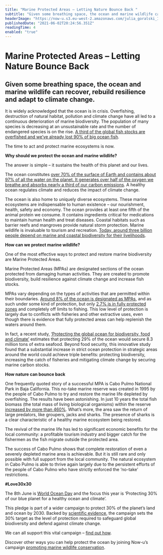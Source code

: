 ```yaml
---
title: "Marine Protected Areas – Letting Nature Bounce Back "
subtitle: "Given some breathing space, the ocean and marine wildlife can recover, rebuild resilience and adapt to climate change."
headerImage: "https://now-u.s3.eu-west-2.amazonaws.com/julia_goralski_I7_TNAH_u8u_Bg_unsplash_297b57d2e9.jpeg"
publishedDate: "2021-06-02T20:24:56.351Z"
readingTime: 4
enabled: "true"
---
```


# Marine Protected Areas – Letting Nature Bounce Back

## Given some breathing space, the ocean and marine wildlife can recover, rebuild resilience and adapt to climate change.

It is widely acknowledged that the ocean is in crisis. Overfishing, destruction of natural habitat, pollution and climate change have all led to a continuous deterioration of marine biodiversity. The population of many species is decreasing at an unsustainable rate and the number of endangered species is on the rise. [A third of the global fish stocks are overfished and we’ve already lost 90% of big ocean fish](https://www.campaignfornature.org/why-30-1).

The time to act and protect marine ecosystems is now.

**Why should we protect the ocean and marine wildlife?**

The answer is simple – it sustains the health of this planet and our lives.

The ocean constitutes [over 70% of the surface of Earth and contains about 97% of all the water on the planet. It generates over half of the oxygen we breathe and absorbs nearly a third of our carbon emissions](https://marine-conservation.org/why-protect-the-ocean/). A healthy ocean regulates climate and reduces the impact of climate change.

The ocean is also home to uniquely diverse ecosystems. These marine ecosystems are indispensable to human existence – our nourishment, health, safety and economy. The ocean provides at least one fifth of the animal protein we consume. It contains ingredients critical for medications to maintain human health and treat diseases. Coastal habitats such as barrier reefs and mangroves provide natural storm protection. Marine wildlife is invaluable to tourism and recreation. [Today, around three billion people depend on marine and coastal biodiversity for their livelihoods](https://news.un.org/en/story/2019/03/1033962).

**How can we protect marine wildlife?**

One of the most effective ways to protect and restore marine biodiversity are Marine Protected Areas.

Marine Protected Areas (MPAs) are designated sections of the ocean protected from damaging human activities. They are created to promote biodiversity, build resilience against climate change and increase fish stocks.

MPAs vary depending on the types of activities that are permitted within their boundaries. [Around 8% of the ocean is designated as MPAs](https://www.protectedplanet.net/en/thematic-areas/marine-protected-areas), and as such under some kind of protection, but only [2.7% is in fully protected zones](https://mpatlas.org/zones/) and completely off limits to fishing. This low level of protection is largely due to conflicts with fisheries and other extractive uses, even though there is evidence that fully protected areas can help replenish the waters around them.

In fact, a recent study, [‘Protecting the global ocean for biodiversity, food and climate’](https://www.nature.com/articles/s41586-021-03371-z) estimates that protecting 29% of the ocean would secure 8.3 million tons of extra seafood. Beyond food security, this innovative study found that a substantial increase in strict ocean protection in strategic areas around the world could achieve triple benefits: protecting biodiversity, increasing the catch of fisheries and mitigating climate change by securing marine carbon stocks.

**How nature can bounce back**

One frequently quoted story of a successful MPA is Cabo Pulmo National Park in Baja California. This no-take marine reserve was created in 1995 by the people of Cabo Pulmo to try and restore the marine life depleted by overfishing. The results have been astonishing. In just 10 years the total fish biomass (the total mass of living biological organisms) within the reserve [increased by more than 460%](https://californiampas.org/v1/pages/about/pdf/Cabo_Pulmo_Study.pdf). What’s more, the area saw the return of large predators, like groupers, jacks and sharks. The presence of sharks is a clear characteristic of a healthy marine ecosystem being restored.

The revival of the marine life has led to significant economic benefits for the local community: a profitable tourism industry and bigger catch for the fishermen as the fish migrate outside the protected area.

The success of Cabo Pulmo shows that complete restoration of even a severely depleted marine area is achievable. But it is still rare and only possible with full support from the local community. The natural ecosystem in Cabo Pulmo is able to thrive again largely due to the persistent efforts of the people of Cabo Pulmo who have strictly enforced the ‘no-take’ restrictions.

**#Love30x30**

The 8th June is [World Ocean Day](https://worldoceanday.org/take-action/conservation-action-focus/) and the focus this year is ‘Protecting 30% of our blue planet for a healthy ocean and climate’.

This pledge is part of a wider campaign to protect 30% of the planet’s land and ocean by 2030. Backed by [scientific evidence](https://www.campaignfornature.org/science-page), the campaign sets the 30% target as the level of protection required to safeguard global biodiversity and defend against climate change.

We can all support this vital campaign – [find out how](https://www.campaignfornature.org/take-action).

Discover other ways you can help protect the ocean by joining Now-u’s campaign [promoting marine wildlife conservation](https://now-u.com/campaigns/18).

